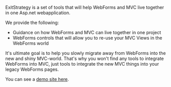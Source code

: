 ExitStrategy is a set of tools that will help WebForms and MVC live together in one Asp.net webapplication.

We provide the following:
- Guidance on how WebForms and MVC can live together in one project
- WebForms controls that will allow you to re-use your MVC Views in the WebForms world

It's ultimate goal is to help you slowly migrate away from WebForms into the new and shiny MVC-world. That's why you
won't find any tools to integrate WebForms into MVC, just tools to integrate the new MVC things into
your legacy WebForms pages.

You can see a [demo site here](http://exitstrategy.apphb.com/).